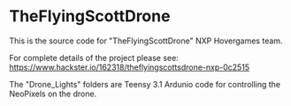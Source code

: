 # TheFlyingScottDrone

This is the source code for "TheFlyingScottDrone" NXP Hovergames team. 

For complete details of the project please see: https://www.hackster.io/162318/theflyingscottsdrone-nxp-0c2515

The "Drone_Lights" folders are Teensy 3.1 Ardunio code for controlling the NeoPixels on the drone.
